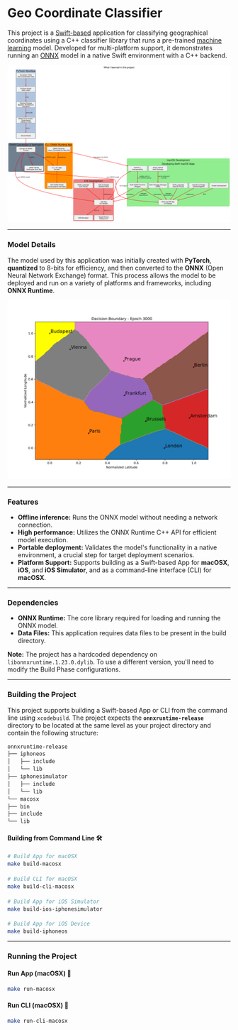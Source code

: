 # Geo Coordinate Classifier

This project is a [Swift-based](https://en.wikipedia.org/wiki/Swift_(programming_language)) application for classifying geographical coordinates using a C++ classifier library that runs a pre-trained [machine learning](https://en.wikipedia.org/wiki/Neural_network_(machine_learning)) model. Developed for multi-platform support, it demonstrates running an [ONNX](https://en.wikipedia.org/wiki/Open_Neural_Network_Exchange) model in a native Swift environment with a C++ backend.

![](data/classify-city-gc3.svg)

---

### Model Details

The model used by this application was initially created with **PyTorch**, **quantized** to 8-bits for efficiency, and then converted to the **ONNX** (Open Neural Network Exchange) format. This process allows the model to be deployed and run on a variety of platforms and frameworks, including **ONNX Runtime**.

![](data/classify-city-gc.svg)

---

### Features

* **Offline inference:** Runs the ONNX model without needing a network connection.
* **High performance:** Utilizes the ONNX Runtime C++ API for efficient model execution.
* **Portable deployment:** Validates the model's functionality in a native environment, a crucial step for target deployment scenarios.
* **Platform Support:** Supports building as a Swift-based App for **macOSX**, **iOS**, and **iOS Simulator**, and as a command-line interface (CLI) for **macOSX**.

---

### Dependencies

* **ONNX Runtime:** The core library required for loading and running the ONNX model.
* **Data Files:** This application requires data files to be present in the build directory.

**Note:** The project has a hardcoded dependency on `libonnxruntime.1.23.0.dylib`. To use a different version, you'll need to modify the Build Phase configurations.

---

### Building the Project

This project supports building a Swift-based App or CLI from the command line using `xcodebuild`. The project expects the **`onnxruntime-release`** directory to be located at the same level as your project directory and contain the following structure:

```txt
onnxruntime-release
├── iphoneos
│   ├── include
│   └── lib
├── iphonesimulator
│   ├── include
│   └── lib
└── macosx
├── bin
├── include
└── lib
````

#### Building from Command Line 🛠️

```bash
# Build App for macOSX
make build-macosx

# Build CLI for macOSX
make build-cli-macosx

# Build App for iOS Simulator
make build-ios-iphonesimulator

# Build App for iOS Device
make build-iphoneos
````

-----

### Running the Project

#### Run App (macOSX) 🚀

```bash
make run-macosx
```

#### Run CLI (macOSX) 🏃

```bash
make run-cli-macosx
```
